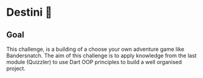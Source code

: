 # Destini 🤔

## Goal

This challenge, is a building of a choose your own adventure game like Bandersnatch. The aim of this challenge is to apply knowledge from the last module (Quizzler) to use Dart OOP principles to build a well organised project.

